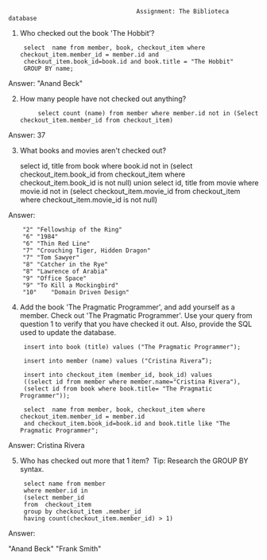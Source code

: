                                         Assignment: The Biblioteca database

1. Who checked out the book 'The Hobbit’?

		select  name from member, book, checkout_item where checkout_item.member_id = member.id and 
		checkout_item.book_id=book.id and book.title = "The Hobbit"
		GROUP BY name;

Answer: "Anand Beck"


2. How many people have not checked out anything?

            select count (name) from member where member.id not in (Select checkout_item.member_id from checkout_item)
            
Answer: 37

3. What books and movies aren't checked out?

	select id, title from book where book.id not in 
	(select checkout_item.book_id from checkout_item where checkout_item.book_id is not null)
	union
	select id, title from movie where movie.id not in 
	(select checkout_item.movie_id from checkout_item where checkout_item.movie_id is not null)

Answer: 

	    "2"	"Fellowship of the Ring"
	    "6"	"1984"
	    "6"	"Thin Red Line"
	    "7"	"Crouching Tiger, Hidden Dragon"
	    "7"	"Tom Sawyer"
	    "8"	"Catcher in the Rye"
	    "8"	"Lawrence of Arabia"
	    "9"	"Office Space"
	    "9"	"To Kill a Mockingbird"
	    "10"	"Domain Driven Design"

4. Add the book 'The Pragmatic Programmer', and add yourself as a member. Check out 'The Pragmatic Programmer'. 
Use your query from question 1 to verify that you have checked it out. Also, provide the SQL used to update the database.

		insert into book (title) values ("The Pragmatic Programmer");
		      
		insert into member (name) values ("Cristina Rivera”);
		      
		insert into checkout_item (member_id, book_id) values 
		((select id from member where member.name="Cristina Rivera"), 
		(select id from book where book.title= "The Pragmatic Programmer"));
		      
		select  name from member, book, checkout_item where checkout_item.member_id = member.id 
		and checkout_item.book_id=book.id and book.title like "The Pragmatic Programmer";
		      
Answer: Cristina Rivera

5. Who has checked out more that 1 item?  Tip: Research the GROUP BY syntax.

		select name from member 
		where member.id in
		(select member_id 
		from  checkout_item 
		group by checkout_item .member_id
		having count(checkout_item.member_id) > 1)
		    
Answer: 
		    
"Anand Beck"
"Frank Smith"

